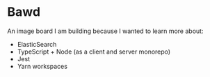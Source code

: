 # Bawd

An image board I am building because I wanted to learn more about:
 - ElasticSearch
 - TypeScript + Node (as a client and server monorepo)
 - Jest
 - Yarn workspaces
